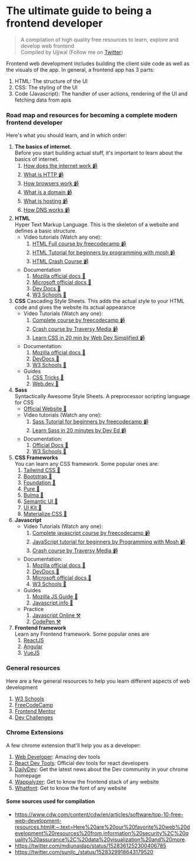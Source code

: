 # The ultimate guide to being a frontend developer

> A compilation of high quality free resources to learn, explore and develop web frontend <br/>
> Compiled by Ujjwal
> (Follow me on [Twitter](https://twitter.com/ujjwalscript))

Frontend web development includes building the client side code as well as the visuals of the app. In general, a frontend app has 3 parts:

1. HTML: The structure of the UI
2. CSS: The styling of the UI
3. Code (Javascript): The handler of user actions, rendering of the UI and fetching data from apis

### Road map and resources for becoming a complete modern frontend developer
Here's what you should learn, and in which order:
<br>
1. <b>The basics of internet.</b>
<br/>Before you start building actual stuff, it's important to learn about the basics of internet.
   1. [How does the internet work 📹](https://www.youtube.com/watch?v=x3c1ih2NJEg)
   2. [What is HTTP 📹](https://youtu.be/4_-KdOLZWLs)
   3. [How browsers work 📹](https://www.youtube.com/watch?v=0IsQqJ7pwhw)
   4. [What is a domain 📹](https://youtu.be/Y4cRx19nhJk)
   5. [What is hosting 📹](https://youtu.be/Y4cRx19nhJk)
   6. [How DNS works 📹](https://youtu.be/mpQZVYPuDGU)
1. <b>HTML</b>
   <br/>Hyper Text Markup Language. This is the skeleton of a website and defines a basic structure.
   - Video tutorials (Watch any one):
     1. [HTML Full course by freecodecamp 📹](https://www.youtube.com/watch?v=pQN-pnXPaVg)
     2. [HTML Tutorial for beginners by programming with mosh 📹](https://www.youtube.com/watch?v=qz0aGYrrlhU)
     3. [HTML Crash Course 📹](https://www.youtube.com/watch?v=qz0aGYrrlhU)
   - Documentation
     1. [Mozilla official docs 📃](https://t.co/lBHImm9nuw)
     2. [Microsoft official docs 📃](https://docs.microsoft.com/en-us/cpp/mfc/html-basics)
     3. [Dev Docs 📃](https://devdocs.io/html/)
     4. [W3 Schools 📃](https://t.co/Svvh9VDy4o)
2. <b>CSS</b>
   Cascading Style Sheets. This adds the actual style to your HTML code and gives the website its actual appearance
   - Video Tutorials (Watch any one):
     1. [Complete course by freecodecamp 📹](https://www.youtube.com/watch?v=1Rs2ND1ryYc)
     2. [Crash course by Traversy Media 📹](https://youtu.be/yfoY53QXEnI)
     3. [Learn CSS in 20 min by Web Dev Simplified 📹](https://youtu.be/1PnVor36_40)
   - Documentation:
      1. [Mozilla official docs 📃](https://developer.mozilla.org/en-US/docs/Web/CSS)
      2. [DevDocs 📃](https://devdocs.io/css/)
      3. [W3 Schools 📃](https://www.w3schools.com/cssref/)
   - Guides
     1. [CSS Tricks 📃](https://t.co/leznvNyARB)
     2. [Web.dev 📃](https://web.dev/learn/css/)
3. <b>Sass</b>
   <br/>Syntactically Awesome Style Sheets. A preprocessor scripting language for CSS
   - [Official Website 📃](https://sass-lang.com/documentation/syntax)
   - Video tutorials (Watch any one):
     1. [Sass Tutorial for beginners by freecodecamp 📹](https://www.youtube.com/watch?v=_a5j7KoflTs)
     2. [Learn Sass in 20 minutes by Dev Ed 📹](https://www.youtube.com/watch?v=Zz6eOVaaelI)
   - Documentation:
     1. [Official Docs 📃](https://sass-lang.com/documentation)
     2. [W3 Schools 📃](https://www.w3schools.com/sass/)
4. <b>CSS Frameworks</b>
   <br/>You can learn any CSS framework. Some popular ones are:
   1. [Tailwind CSS 📃](https://tailwindcss.com/)
   2. [Bootstrap 📃](https://getbootstrap.com/)
   3. [Foundation 📃](https://foundation.zurb.com/)
   4. [Pure 📃](https://purecss.io/)
   5. [Bulma 📃](https://bulma.io/)
   6. [Semantic UI 📃](https://semantic-ui.com/)
   7. [UI Kit 📃](https://getuikit.com/)
   8. [Materialize CSS 📃](https://materializecss.com/)
5. <b>Javascript</b> 
   - Video Tutorials (Watch any one):
     1. [Complete javascript course by freecodecamp 📹](https://www.youtube.com/watch?v=PkZNo7MFNFg&t=177s)
     2. [JavaScript tutorial for beginners by Programming with Mosh 📹](https://www.youtube.com/watch?v=1Rs2ND1ryYc)
     3. [Crash course by Traversy Media 📹](https://www.youtube.com/watch?v=hdI2bqOjy3c)
   - Documentation:
      1. [Mozilla official docs 📃](https://developer.mozilla.org/en-US/docs/Web/javascript)
      2. [DevDocs 📃](https://devdocs.io/javascript/)
      3. [Microsoft official docs 📃](https://docs.microsoft.com/en-us/javascript/)
      4. [W3 Schools 📃](https://www.w3schools.com/js/DEFAULT.asp)
   - Guides
     1. [Mozilla JS Guide 📃](https://developer.mozilla.org/en-US/docs/Web/JavaScript/Guide)
     2. [Javascript.info 📃](https://javascript.info/)
   - Practice
     1. [Javascript Online ⚒️](https://javascript.onl/)
     2. [CodePen ⚒️](https://codepen.io/)
6.  <b>Frontend framework</b> 
    <br/>Learn any Frontend framework. Some popular ones are
    1.  [ReactJS](https://reactjs.org/)
    2. [Angular](https://angular.io/)
    3. [VueJS](https://vuejs.org/)

### General resources

Here are a few general resources to help you learn different aspects of web development

1. [W3 Schools](https://www.w3schools.com/)
2. [FreeCodeCamp](https://freecodecamp.org)
3. [Frontend Mentor](http://frontendmentor.io/)
4. [Dev Challenges](https://devchallenges.io/)

### Chrome Extensions

A few chrome extension that'll help you as a developer:

1. [Web Developer](https://chrome.google.com/webstore/detail/web-developer/bfbameneiokkgbdmiekhjnmfkcnldhhm): Amazing dev tools
1. [React Dev Tools](https://chrome.google.com/webstore/detail/react-developer-tools/fmkadmapgofadopljbjfkapdkoienihi?hl=en): Official dev tools for react developers
1. [DailyDev](https://api.daily.dev/get?r=rahxul): Get the latest news about the Dev community in your chrome homepage
1. [Wappalyzer](https://chrome.google.com/webstore/detail/wappalyzer/gppongmhjkpfnbhagpmjfkannfbllamg): Get to know the frontend stack of any website
1. [Whatfont](https://chrome.google.com/webstore/detail/whatfont/jabopobgcpjmedljpbcaablpmlmfcogm): Get to know the font of any website

#### Some sources used for compilation

- https://www.cdw.com/content/cdw/en/articles/software/top-10-free-web-development-resources.html#:~:text=Here%20are%20our%20favorite%20web%20development%20resources%20from,information%20security%2C%20quality%20assurance%2C%20data%20visualization%20and%20more.
- https://twitter.com/mdjunaidap/status/1528361252300406785
- https://twitter.com/sunilc_/status/1528329918643179520